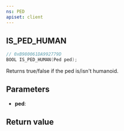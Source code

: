 ```yaml
---
ns: PED
apiset: client
---
```

## IS_PED_HUMAN

```c
// 0xB980061DA992779D
BOOL IS_PED_HUMAN(Ped ped);
```

Returns true/false if the ped is/isn't humanoid.

## Parameters
* **ped**:

## Return value

